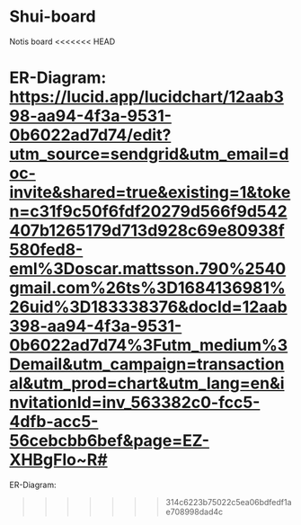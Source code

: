 # Shui-board
Notis board
<<<<<<< HEAD

ER-Diagram:
https://lucid.app/lucidchart/12aab398-aa94-4f3a-9531-0b6022ad7d74/edit?utm_source=sendgrid&utm_email=doc-invite&shared=true&existing=1&token=c31f9c50f6fdf20279d566f9d542407b1265179d713d928c69e80938f580fed8-eml%3Doscar.mattsson.790%2540gmail.com%26ts%3D1684136981%26uid%3D183338376&docId=12aab398-aa94-4f3a-9531-0b6022ad7d74%3Futm_medium%3Demail&utm_campaign=transactional&utm_prod=chart&utm_lang=en&invitationId=inv_563382c0-fcc5-4dfb-acc5-56cebcbb6bef&page=EZ-XHBgFlo~R#
=======
ER-Diagram: 
[
](https://lucid.app/lucidchart/12aab398-aa94-4f3a-9531-0b6022ad7d74/edit?viewport_loc=475%2C209%2C1579%2C759%2CEZ-XHBgFlo~R&invitationId=inv_563382c0-fcc5-4dfb-acc5-56cebcbb6bef)
>>>>>>> 314c6223b75022c5ea06bdfedf1ae708998dad4c
